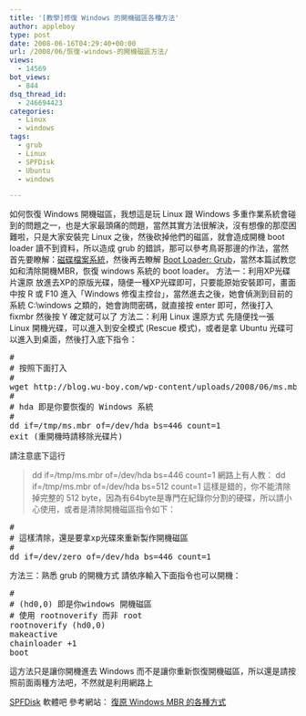 ```yaml
---
title: '[教學]修復 Windows 的開機磁區各種方法'
author: appleboy
type: post
date: 2008-06-16T04:29:40+00:00
url: /2008/06/恢復-windows-的開機磁區方法/
views:
  - 14569
bot_views:
  - 844
dsq_thread_id:
  - 246694423
categories:
  - Linux
  - windows
tags:
  - grub
  - Linux
  - SPFDisk
  - Ubuntu
  - windows

---
```

如何恢復 Windows 開機磁區，我想這是玩 Linux 跟 Windows 多重作業系統會碰到的問題之一，也是大家最頭痛的問題，當然其實方法很解決，沒有想像的那麼困難啦，只是大家安裝完 Linux 之後，然後砍掉他們的磁區，就會造成開機 boot loader 讀不到資料，所以造成 grub 的錯誤，那可以參考鳥哥那邊的作法，當然首先要瞭解：[磁碟檔案系統][1]，然後再去瞭解 [Boot Loader: Grub][2]，當然本篇試教您如和清除開機MBR，恢復 windows 系統的 boot loader。 方法一：利用XP光碟片還原 放進去XP的原版光碟，隨便一種XP光碟即可，只要能原始安裝即可，畫面中按 R 或 F10 進入「Windows 修復主控台」，當然進去之後，她會偵測到目前的系統 C:\\windows 之類的，她會詢問密碼，就直接按 enter 即可，然後打入 fixmbr 然後按 Y 確定就可以了 <!--more--> 方法二：利用 Linux 還原方式 先隨便找一張 Linux 開機光碟，可以進入到安全模式 (Rescue 模式)，或者是拿 Ubuntu 光碟可以進入到桌面，然後打入底下指令： 

<pre class="brush: bash; title: ; notranslate" title="">#
# 按照下面打入
#
wget http://blog.wu-boy.com/wp-content/uploads/2008/06/ms.mbr -O /tmp/ms.mbr
#
# hda 即是你要恢復的 Windows 系統
#
dd if=/tmp/ms.mbr of=/dev/hda bs=446 count=1
exit (重開機時請移除光碟片)
</pre> 請注意底下這行 

> dd if=/tmp/ms.mbr of=/dev/hda bs=446 count=1 網路上有人教： dd if=/tmp/ms.mbr of=/dev/hda bs=512 count=1 這樣是錯的，你不能清除掉完整的 512 byte，因為有64byte是專門在紀錄你分割的硬碟，所以請小心使用，或者是清除開機磁區指令如下： 

<pre class="brush: bash; title: ; notranslate" title="">#
# 這樣清除，還是要拿xp光碟來重新製作開機磁區
#
dd if=/dev/zero of=/dev/hda bs=446 count=1
</pre> 方法三：熟悉 grub 的開機方式 請依序輸入下面指令也可以開機： 

<pre class="brush: bash; title: ; notranslate" title="">#
# (hd0,0) 即是你windows 開機磁區 
# 使用 rootnoverify 而非 root
rootnoverify (hd0,0)
makeactive
chainloader +1
boot
</pre> 這方法只是讓你開機進去 Windows 而不是讓你重新恢復開機磁區，所以還是請按照前面兩種方法吧，不然就是利用網路上 

[SPFDisk][3] 軟體吧 參考網站： [復原 Windows MBR 的各種方式][4]

 [1]: http://linux.vbird.org/linux_basic/0230filesystem.php
 [2]: http://linux.vbird.org/linux_basic/0510osloader.php#grub
 [3]: http://spfdisk.sourceforge.net/
 [4]: http://cha.homeip.net/blog/archives/2005/05/_windows_mbr.html